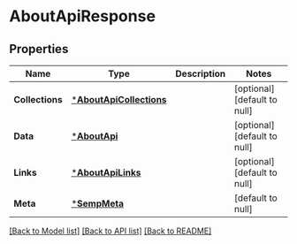 # AboutApiResponse

## Properties
Name | Type | Description | Notes
------------ | ------------- | ------------- | -------------
**Collections** | [***AboutApiCollections**](AboutApiCollections.md) |  | [optional] [default to null]
**Data** | [***AboutApi**](AboutApi.md) |  | [optional] [default to null]
**Links** | [***AboutApiLinks**](AboutApiLinks.md) |  | [optional] [default to null]
**Meta** | [***SempMeta**](SempMeta.md) |  | [default to null]

[[Back to Model list]](../README.md#documentation-for-models) [[Back to API list]](../README.md#documentation-for-api-endpoints) [[Back to README]](../README.md)

